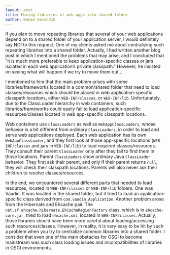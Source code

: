 ```yaml
---
layout: post
title: Moving libraries of web apps into shared folder
author: Kenan Sevindik
---
```


If you plan to move repeating libraries that several of your web applications depend on to a shared folder of your 
application server, I would definitely say NO! to this request. One of my clients asked me about centralizing such 
repeating libraries into a shared folder. Actually, I had written another blog post in which I mentioned the problems 
that may arise, and I concluded that "it is much more preferable to keep application-specific classes or jars isolated 
in each web application’s private classpath." However, he insisted on seeing what will happen if we try to move them 
out...

I mentioned to him that the main problem arises with some libraries/frameworks located in a common/shared folder that 
need to load classes/resources which should be placed in web application-specific classpath locations, either 
`WEB-INF/classes`, or `WEB-INF/lib`. Unfortunately, due to the ClassLoader hierarchy in web containers, such 
libraries/frameworks could easily fail to load application-specific resources/classes located in web app-specific 
classpath locations.

Web containers use `ClassLoaders` as well as `WebAppClassLoaders`, whose behavior is a bit different from ordinary 
`ClassLoaders`, in order to load and serve web applications deployed. Each web application has its own `WebAppClassLoader`, 
and they first look at those app-specific locations (`WEB-INF/classes` and jars in `WEB-INF/lib`) to load required 
classes/resources. They consult their parent `ClassLoader` only after they fail to find them in those locations. Parent 
`ClassLoaders` show ordinary Java `ClassLoader` behavior. They first ask their parent, and only if their parent returns 
`null`, they will check their classpath locations. Parents will also never ask their children to resolve classes/resources.

In the end, we encountered several different parts that needed to load resources, located in `WEB-INF/classes` or 
`WEB-INF/lib` folders. One was Vaadin. It was located in the shared folder, but it tried to load an application-specific 
class derived from `com.vaadin.Application`. Another problem arose from the Hibernate and Ehcache pair. The 
`net.sf.ehcache.hibernate.EhCacheRegionFactory` class, which is in `ehcache-core.jar`, tried to load `ehcache.xml`, 
located in `WEB-INF/classes`. Actually, those libraries should have been more careful about loading/accessing such 
resources/classes. However, in reality, it is very easy to be hit by such a problem when you try to centralize common 
libraries into a shared folder. I consider that even one of the main obstacles for OSGI to become mainstream was such 
class loading issues and incompatibilities of libraries in OSGI environments.
